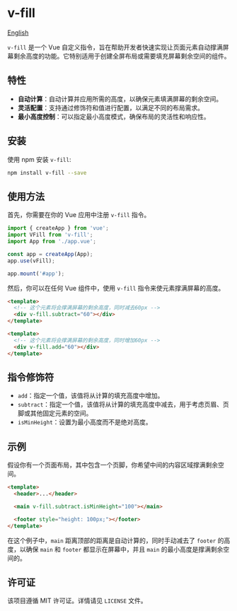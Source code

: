 # v-fill

[English](./README.md)

`v-fill` 是一个 Vue 自定义指令，旨在帮助开发者快速实现让页面元素自动撑满屏幕剩余高度的功能。它特别适用于创建全屏布局或需要填充屏幕剩余空间的组件。

## 特性

- **自动计算**：自动计算并应用所需的高度，以确保元素填满屏幕的剩余空间。
- **灵活配置**：支持通过修饰符和值进行配置，以满足不同的布局需求。
- **最小高度控制**：可以指定最小高度模式，确保布局的灵活性和响应性。

## 安装

使用 npm 安装 `v-fill`:

```sh
npm install v-fill --save
```

## 使用方法

首先，你需要在你的 Vue 应用中注册 `v-fill` 指令。

```js
import { createApp } from 'vue';
import VFill from 'v-fill';
import App from './app.vue';

const app = createApp(App);
app.use(vFill);

app.mount('#app');
```

然后，你可以在任何 Vue 组件中，使用 `v-fill` 指令来使元素撑满屏幕的高度。

```html
<template>
  <!-- 这个元素将会撑满屏幕的剩余高度，同时减去60px -->
  <div v-fill.subtract="60"></div>
</template>

<template>
  <!-- 这个元素将会撑满屏幕的剩余高度，同时增加60px -->
  <div v-fill.add="60"></div>
</template>
```

## 指令修饰符

- `add`：指定一个值，该值将从计算的填充高度中增加。
- `subtract`：指定一个值，该值将从计算的填充高度中减去，用于考虑页眉、页脚或其他固定元素的空间。
- `isMinHeight`：设置为最小高度而不是绝对高度。

## 示例

假设你有一个页面布局，其中包含一个页脚，你希望中间的内容区域撑满剩余空间。

```html
<template>
  <header>...</header>

  <main v-fill.subtract.isMinHeight="100"></main>

  <footer style="height: 100px;"></footer>
</template>
```

在这个例子中，`main` 距离顶部的距离是自动计算的，同时手动减去了 `footer` 的高度，以确保 `main` 和 `footer` 都显示在屏幕中，并且 `main` 的最小高度是撑满剩余空间的。

## 许可证

该项目遵循 MIT 许可证。详情请见 `LICENSE` 文件。
